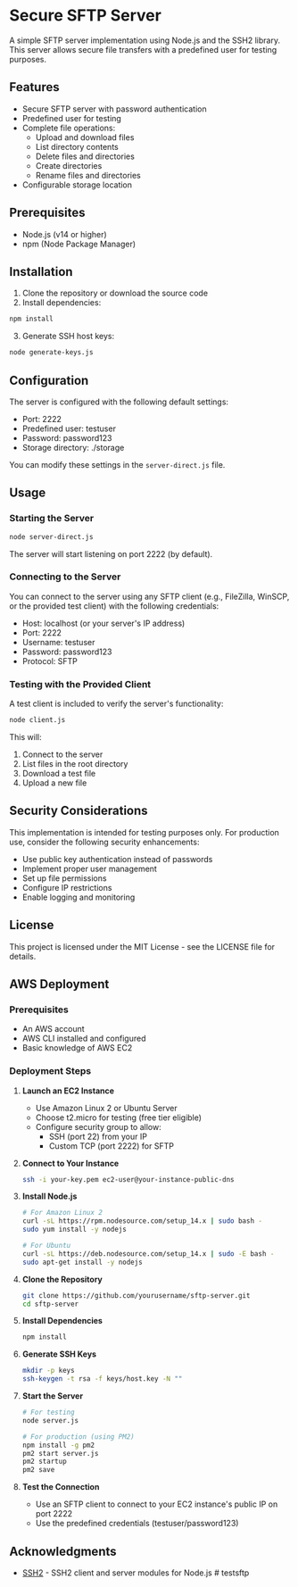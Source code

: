# Secure SFTP Server

A simple SFTP server implementation using Node.js and the SSH2 library. This server allows secure file transfers with a predefined user for testing purposes.

## Features

- Secure SFTP server with password authentication
- Predefined user for testing
- Complete file operations:
  - Upload and download files
  - List directory contents
  - Delete files and directories
  - Create directories
  - Rename files and directories
- Configurable storage location

## Prerequisites

- Node.js (v14 or higher)
- npm (Node Package Manager)

## Installation

1. Clone the repository or download the source code
2. Install dependencies:

```bash
npm install
```

3. Generate SSH host keys:

```bash
node generate-keys.js
```

## Configuration

The server is configured with the following default settings:

- Port: 2222
- Predefined user: testuser
- Password: password123
- Storage directory: ./storage

You can modify these settings in the `server-direct.js` file.

## Usage

### Starting the Server

```bash
node server-direct.js
```

The server will start listening on port 2222 (by default).

### Connecting to the Server

You can connect to the server using any SFTP client (e.g., FileZilla, WinSCP, or the provided test client) with the following credentials:

- Host: localhost (or your server's IP address)
- Port: 2222
- Username: testuser
- Password: password123
- Protocol: SFTP

### Testing with the Provided Client

A test client is included to verify the server's functionality:

```bash
node client.js
```

This will:
1. Connect to the server
2. List files in the root directory
3. Download a test file
4. Upload a new file

## Security Considerations

This implementation is intended for testing purposes only. For production use, consider the following security enhancements:

- Use public key authentication instead of passwords
- Implement proper user management
- Set up file permissions
- Configure IP restrictions
- Enable logging and monitoring

## License

This project is licensed under the MIT License - see the LICENSE file for details.

## AWS Deployment

### Prerequisites
- An AWS account
- AWS CLI installed and configured
- Basic knowledge of AWS EC2

### Deployment Steps

1. **Launch an EC2 Instance**
   - Use Amazon Linux 2 or Ubuntu Server
   - Choose t2.micro for testing (free tier eligible)
   - Configure security group to allow:
     - SSH (port 22) from your IP
     - Custom TCP (port 2222) for SFTP

2. **Connect to Your Instance**
   ```bash
   ssh -i your-key.pem ec2-user@your-instance-public-dns
   ```

3. **Install Node.js**
   ```bash
   # For Amazon Linux 2
   curl -sL https://rpm.nodesource.com/setup_14.x | sudo bash -
   sudo yum install -y nodejs

   # For Ubuntu
   curl -sL https://deb.nodesource.com/setup_14.x | sudo -E bash -
   sudo apt-get install -y nodejs
   ```

4. **Clone the Repository**
   ```bash
   git clone https://github.com/yourusername/sftp-server.git
   cd sftp-server
   ```

5. **Install Dependencies**
   ```bash
   npm install
   ```

6. **Generate SSH Keys**
   ```bash
   mkdir -p keys
   ssh-keygen -t rsa -f keys/host.key -N ""
   ```

7. **Start the Server**
   ```bash
   # For testing
   node server.js

   # For production (using PM2)
   npm install -g pm2
   pm2 start server.js
   pm2 startup
   pm2 save
   ```

8. **Test the Connection**
   - Use an SFTP client to connect to your EC2 instance's public IP on port 2222
   - Use the predefined credentials (testuser/password123)

## Acknowledgments

- [SSH2](https://github.com/mscdex/ssh2) - SSH2 client and server modules for Node.js
#   t e s t s f t p  
 